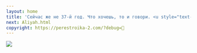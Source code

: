 ```yaml
---
layout: home
title: 'Сейчас же не 37-й год. Что хочешь, то и говори. <u style="text-decoration-style:double"><b>Чёрный🏴‍☠️Воронок</b></u> за тобой завтра не приедет'
next: Aliyah.html
copyright: https://perestroika-2.com/?debug=🌈
---
```


[![](https://perestroika-2.com/images/lenin-mushroom.jpg)](https://perestroika-2.com/images/%D0%92%D0%90%D0%A1-%D0%9D%D0%90%D0%95%D0%91%D0%90%D0%9B%D0%98.jpg)
